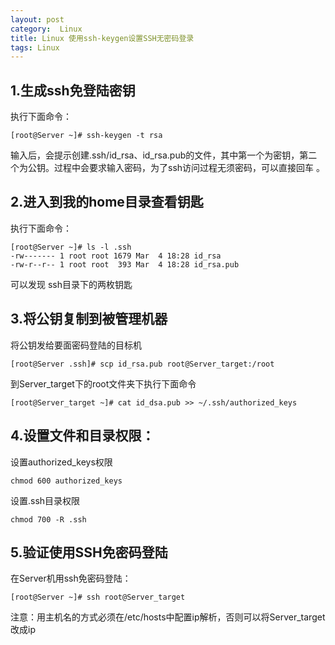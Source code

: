 ```yaml
---
layout: post
category:  Linux 
title: Linux 使用ssh-keygen设置SSH无密码登录
tags: Linux
---
```


## 1.生成ssh免登陆密钥
执行下面命令：

	[root@Server ~]# ssh-keygen -t rsa 

输入后，会提示创建.ssh/id_rsa、id_rsa.pub的文件，其中第一个为密钥，第二个为公钥。过程中会要求输入密码，为了ssh访问过程无须密码，可以直接回车 。

## 2.进入到我的home目录查看钥匙
执行下面命令：

	[root@Server ~]# ls -l .ssh  
	-rw------- 1 root root 1679 Mar  4 18:28 id_rsa  
	-rw-r--r-- 1 root root  393 Mar  4 18:28 id_rsa.pub  

可以发现 ssh目录下的两枚钥匙

## 3.将公钥复制到被管理机器
将公钥发给要面密码登陆的目标机

	[root@Server .ssh]# scp id_rsa.pub root@Server_target:/root

到Server_target下的root文件夹下执行下面命令

	[root@Server_target ~]# cat id_dsa.pub >> ~/.ssh/authorized_keys

## 4.设置文件和目录权限： 
设置authorized_keys权限

	chmod 600 authorized_keys

设置.ssh目录权限

	chmod 700 -R .ssh

## 5.验证使用SSH免密码登陆
在Server机用ssh免密码登陆：

	[root@Server ~]# ssh root@Server_target

注意：用主机名的方式必须在/etc/hosts中配置ip解析，否则可以将Server_target改成ip
